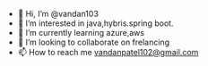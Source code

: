 - 👋 Hi, I’m @vandan103
- 👀 I’m interested in java,hybris.spring boot.
- 🌱 I’m currently learning azure,aws
- 💞️ I’m looking to collaborate on frelancing
- 📫 How to reach me vandanpatel102@gmail.com

<!---
vandan103/vandan103 is a ✨ special ✨ repository because its `README.md` (this file) appears on your GitHub profile.
You can click the Preview link to take a look at your changes.
--->
